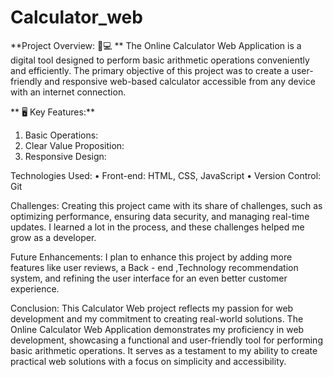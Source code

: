 # Calculator_web
**Project Overview: 👨💻 ** The Online Calculator Web Application is a digital tool designed to perform basic arithmetic operations conveniently and efficiently. The primary objective of this project was to create a user-friendly and responsive web-based calculator accessible from any device with an internet connection.

** 🖥 Key Features:**
1.	Basic Operations:
2.	Clear Value Proposition:
3.	 Responsive Design:

Technologies Used:
•	Front-end: HTML, CSS, JavaScript
•	Version Control: Git

Challenges: Creating this project came with its share of challenges, such as optimizing performance, ensuring data security, and managing real-time updates. I learned a lot in the process, and these challenges helped me grow as a developer.

Future Enhancements: I plan to enhance this project by adding more features like user reviews, a Back - end ,Technology recommendation system, and refining the user interface for an even better customer experience.

Conclusion: This Calculator Web project reflects my passion for web development and my commitment to creating real-world solutions. The Online Calculator Web Application demonstrates my proficiency in web development, showcasing a functional and user-friendly tool for performing basic arithmetic operations. It serves as a testament to my ability to create practical web solutions with a focus on simplicity and accessibility.

